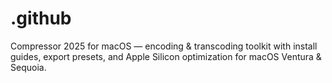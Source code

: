 # .github
Compressor 2025 for macOS — encoding &amp; transcoding toolkit with install guides, export presets, and Apple Silicon optimization for macOS Ventura &amp; Sequoia.
